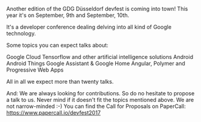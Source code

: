 Another edition of the GDG Düsseldorf devfest is coming into town! This year it's on September, 9th and September, 10th.

It's a developer conference dealing delving into all kind of Google technology.

Some topics you can expect talks about:

Google Cloud
Tensorflow and other artificial intelligence solutions
Android
Android Things
Google Assistant & Google Home
Angular, Polymer and Progressive Web Apps

All in all we expect more than twenty talks.

And: We are always looking for contributions. So do no hesitate to propose a talk to us. Never mind if it doesn't fit the topics mentioned above. We are not narrow-minded :-) You can find the Call for Proposals on PaperCall: https://www.papercall.io/devfest2017
